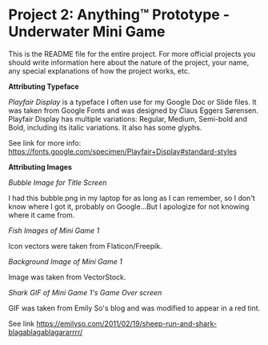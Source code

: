 # Project 2: Anything™ Prototype - Underwater Mini Game

This is the README file for the entire project. For more official projects you should write information here about the nature of the project, your name, any special explanations of how the project works, etc.

<b>Attributing Typeface</b>

<i>Playfair Display</i> is a typeface I often use for my Google Doc or Slide files. It was taken from Google Fonts and was designed by Claus Eggers Sørensen. Playfair Display has multiple variations: Regular, Medium, Semi-bold and Bold, including its italic variations. It also has some glyphs.

See link for more info: https://fonts.google.com/specimen/Playfair+Display#standard-styles

<b>Attributing Images</b>

<i>Bubble Image for Title Screen</i>

I had this bubble.png in my laptop for as long as I can remember, so I don't know where I got it, probably on Google...But I apologize for not knowing where it came from.


<i>Fish Images of Mini Game 1</i>

Icon vectors were taken from Flaticon/Freepik.


<i>Background Image of Mini Game 1</i>

Image was taken from VectorStock.


<i>Shark GIF of Mini Game 1's Game Over screen</i>

GIF was taken from Emily So's blog and was modified to appear in a red tint.

See link https://emilyso.com/2011/02/19/sheep-run-and-shark-blagablagablagararrrr/
